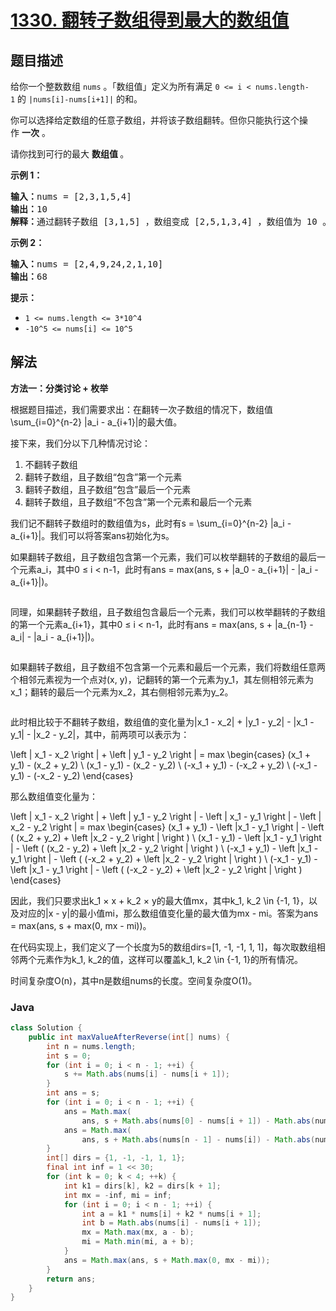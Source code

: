 # [1330. 翻转子数组得到最大的数组值](https://leetcode.cn/problems/reverse-subarray-to-maximize-array-value)

## 题目描述

<p>给你一个整数数组&nbsp;<code>nums</code> 。「数组值」定义为所有满足&nbsp;<code>0 &lt;= i &lt; nums.length-1</code>&nbsp;的&nbsp;<code>|nums[i]-nums[i+1]|</code>&nbsp;的和。</p>

<p>你可以选择给定数组的任意子数组，并将该子数组翻转。但你只能执行这个操作&nbsp;<strong>一次</strong> 。</p>

<p>请你找到可行的最大 <strong>数组值&nbsp;</strong>。</p>

<p><strong>示例 1：</strong></p>

<pre><strong>输入：</strong>nums = [2,3,1,5,4]
<strong>输出：</strong>10
<strong>解释：</strong>通过翻转子数组 [3,1,5] ，数组变成 [2,5,1,3,4] ，数组值为 10 。
</pre>

<p><strong>示例 2：</strong></p>

<pre><strong>输入：</strong>nums = [2,4,9,24,2,1,10]
<strong>输出：</strong>68
</pre>

<p><strong>提示：</strong></p>

<ul>
	<li><code>1 &lt;= nums.length &lt;= 3*10^4</code></li>
	<li><code>-10^5 &lt;= nums[i] &lt;= 10^5</code></li>
</ul>

## 解法

**方法一：分类讨论 + 枚举**

根据题目描述，我们需要求出：在翻转一次子数组的情况下，数组值\sum_{i=0}^{n-2} |a_i - a_{i+1}|的最大值。

接下来，我们分以下几种情况讨论：

1. 不翻转子数组
1. 翻转子数组，且子数组“包含”第一个元素
1. 翻转子数组，且子数组“包含”最后一个元素
1. 翻转子数组，且子数组“不包含”第一个元素和最后一个元素

我们记不翻转子数组时的数组值为s，此时有s = \sum_{i=0}^{n-2} |a_i - a_{i+1}|。我们可以将答案ans初始化为s。

如果翻转子数组，且子数组包含第一个元素，我们可以枚举翻转的子数组的最后一个元素a_i，其中0 ≤ i < n-1，此时有ans = max(ans, s + |a_0 - a_{i+1}| - |a_i - a_{i+1}|)。

<p><img alt="" src="https://gcore.jsdelivr.net/gh/doocs/leetcode@main/solution/1300-1399/1330.Reverse%20Subarray%20To%20Maximize%20Array%20Value/images/1-drawio.png" /></p>

同理，如果翻转子数组，且子数组包含最后一个元素，我们可以枚举翻转的子数组的第一个元素a_{i+1}，其中0 ≤ i < n-1，此时有ans = max(ans, s + |a_{n-1} - a_i| - |a_i - a_{i+1}|)。

<p><img alt="" src="https://gcore.jsdelivr.net/gh/doocs/leetcode@main/solution/1300-1399/1330.Reverse%20Subarray%20To%20Maximize%20Array%20Value/images/2-drawio.png" /></p>

如果翻转子数组，且子数组不包含第一个元素和最后一个元素，我们将数组任意两个相邻元素视为一个点对(x, y)，记翻转的第一个元素为y_1，其左侧相邻元素为x_1；翻转的最后一个元素为x_2，其右侧相邻元素为y_2。

<p><img alt="" src="https://gcore.jsdelivr.net/gh/doocs/leetcode@main/solution/1300-1399/1330.Reverse%20Subarray%20To%20Maximize%20Array%20Value/images/3-drawio.png" /></p>

此时相比较于不翻转子数组，数组值的变化量为|x_1 - x_2| + |y_1 - y_2| - |x_1 - y_1| - |x_2 - y_2|，其中，前两项可以表示为：


\left | x_1 - x_2 \right |  + \left | y_1 - y_2 \right | = max \begin{cases} (x_1 + y_1) - (x_2 + y_2) \\ (x_1 - y_1) - (x_2 - y_2) \\ (-x_1 + y_1) - (-x_2 + y_2) \\ (-x_1 - y_1) - (-x_2 - y_2) \end{cases}


那么数组值变化量为：


\left | x_1 - x_2 \right |  + \left | y_1 - y_2 \right | - \left | x_1 - y_1 \right | - \left | x_2 - y_2 \right |  = max \begin{cases} (x_1 + y_1) - \left |x_1 - y_1 \right | - \left ( (x_2 + y_2) + \left |x_2 - y_2 \right | \right ) \\ (x_1 - y_1) - \left |x_1 - y_1 \right | - \left ( (x_2 - y_2) + \left |x_2 - y_2 \right | \right ) \\ (-x_1 + y_1) - \left |x_1 - y_1 \right | - \left ( (-x_2 + y_2) + \left |x_2 - y_2 \right | \right ) \\ (-x_1 - y_1) - \left |x_1 - y_1 \right | - \left ( (-x_2 - y_2) + \left |x_2 - y_2 \right | \right ) \end{cases}


因此，我们只要求出k_1 × x + k_2 × y的最大值mx，其中k_1, k_2 \in \{-1, 1\}，以及对应的|x - y|的最小值mi，那么数组值变化量的最大值为mx - mi。答案为ans = max(ans, s + max(0, mx - mi))。

在代码实现上，我们定义了一个长度为5的数组dirs=[1, -1, -1, 1, 1]，每次取数组相邻两个元素作为k_1, k_2的值，这样可以覆盖k_1, k_2 \in \{-1, 1\}的所有情况。

时间复杂度O(n)，其中n是数组nums的长度。空间复杂度O(1)。

### **Java**

```java
class Solution {
    public int maxValueAfterReverse(int[] nums) {
        int n = nums.length;
        int s = 0;
        for (int i = 0; i < n - 1; ++i) {
            s += Math.abs(nums[i] - nums[i + 1]);
        }
        int ans = s;
        for (int i = 0; i < n - 1; ++i) {
            ans = Math.max(
                ans, s + Math.abs(nums[0] - nums[i + 1]) - Math.abs(nums[i] - nums[i + 1]));
            ans = Math.max(
                ans, s + Math.abs(nums[n - 1] - nums[i]) - Math.abs(nums[i] - nums[i + 1]));
        }
        int[] dirs = {1, -1, -1, 1, 1};
        final int inf = 1 << 30;
        for (int k = 0; k < 4; ++k) {
            int k1 = dirs[k], k2 = dirs[k + 1];
            int mx = -inf, mi = inf;
            for (int i = 0; i < n - 1; ++i) {
                int a = k1 * nums[i] + k2 * nums[i + 1];
                int b = Math.abs(nums[i] - nums[i + 1]);
                mx = Math.max(mx, a - b);
                mi = Math.min(mi, a + b);
            }
            ans = Math.max(ans, s + Math.max(0, mx - mi));
        }
        return ans;
    }
}
```
